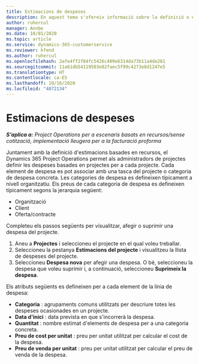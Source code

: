 ```yaml
---
title: Estimacions de despeses
description: En aquest tema s'ofereix informació sobre la definició o estimació de les despeses basades en el projecte.
author: ruhercul
manager: Annbe
ms.date: 10/01/2020
ms.topic: article
ms.service: dynamics-365-customerservice
ms.reviewer: kfend
ms.author: ruhercul
ms.openlocfilehash: 2afe4ff2f84fc5426c409e6314da73b11a4de281
ms.sourcegitcommit: 11a61db54119503e82faec5f99c4273e8d1247e5
ms.translationtype: HT
ms.contentlocale: ca-ES
ms.lasthandoff: 10/16/2020
ms.locfileid: "4072134"
---
```

# <a name="expense-estimates"></a>Estimacions de despeses
_**S'aplica a:** Project Operations per a escenaris basats en recursos/sense cotització, implementació lleugera per a la facturació proforma_

Juntament amb la definició d'estimacions basades en recursos, el Dynamics 365 Project Operations permet als administradors de projectes definir les despeses basades en projectes per a cada projecte. Cada element de despesa es pot associar amb una tasca del projecte o categoria de despesa concreta. Les categories de despesa es defineixen típicament a nivell organitzatiu. Els preus de cada categoria de despesa es defineixen típicament segons la jerarquia següent:

- Organització
- Client
- Oferta/contracte

Completeu els passos següents per visualitzar, afegir o suprimir una despesa del projecte.

1. Aneu a **Projectes** i seleccioneu el projecte en el qual voleu treballar.
2. Seleccioneu la pestanya **Estimacions del projecte** i visualitzeu la llista de despeses del projecte.
3. Seleccioneu **Despesa nova** per afegir una despesa. O bé, seleccioneu la despesa que voleu suprimir i, a continuació, seleccioneu **Suprimeix la despesa**.

Els atributs següents es defineixen per a cada element de la línia de despesa:

- **Categoria** : agrupaments comuns utilitzats per descriure totes les despeses ocasionades en un projecte.
- **Data d'inici** : data prevista en que s'incorrerà la despesa.
- **Quantitat** : nombre estimat d'elements de despesa per a una categoria concreta.
- **Preu de cost per unitat** : preu per unitat utilitzat per calcular el cost de la despesa.
- **Preu de venda per unitat** : preu per unitat utilitzat per calcular el preu de venda de la despesa.

